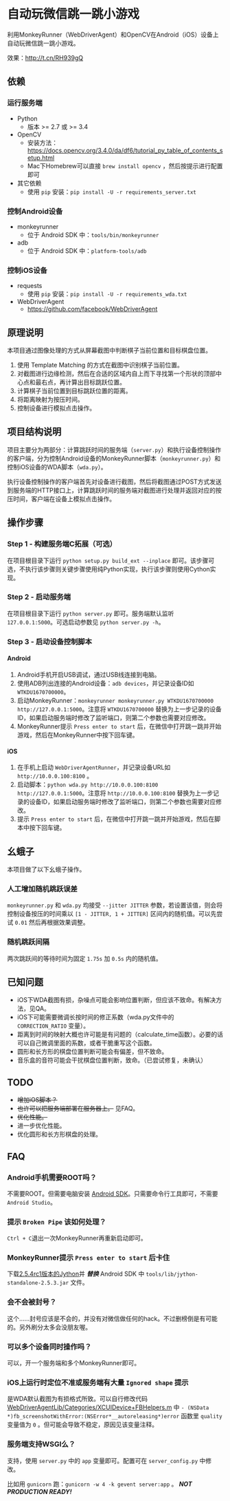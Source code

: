 # 自动玩微信跳一跳小游戏

利用MonkeyRunner（WebDriverAgent）和OpenCV在Android（iOS）设备上自动玩微信跳一跳小游戏。

效果：http://t.cn/RH939gQ

## 依赖

### 运行服务端

* Python
  * 版本 >= 2.7 或 >= 3.4
* OpenCV
  * 安装方法：https://docs.opencv.org/3.4.0/da/df6/tutorial_py_table_of_contents_setup.html
  * Mac下Homebrew可以直接 `brew install opencv` ，然后按提示进行配置即可
* 其它依赖
  * 使用 `pip` 安装：`pip install -U -r requirements_server.txt`

### 控制Android设备

* monkeyrunner
  * 位于 Android SDK 中：`tools/bin/monkeyrunner`
* adb
  * 位于 Android SDK 中：`platform-tools/adb`

### 控制iOS设备

* requests
  * 使用 `pip` 安装：`pip install -U -r requirements_wda.txt`
* WebDriverAgent
  * https://github.com/facebook/WebDriverAgent

## 原理说明

本项目通过图像处理的方式从屏幕截图中判断棋子当前位置和目标棋盘位置。

1. 使用 Template Matching 的方式在截图中识别棋子当前位置。
1. 对截图进行边缘检测，然后在合适的区域内自上而下寻找第一个形状的顶部中心点和最右点，再计算出目标跳跃位置。
1. 计算棋子当前位置到目标跳跃位置的距离。
1. 将距离映射为按压时间。
1. 控制设备进行模拟点击操作。

## 项目结构说明

项目主要分为两部分：计算跳跃时间的服务端（`server.py`）和执行设备控制操作的客户端，分为控制Android设备的MonkeyRunner脚本（`monkeyrunner.py`）和控制iOS设备的WDA脚本（`wda.py`）。

执行设备控制操作的客户端首先对设备进行截图，然后将截图通过POST方式发送到服务端的HTTP接口上，计算跳跃时间的服务端对截图进行处理并返回对应的按压时间，客户端在设备上模拟点击操作。

## 操作步骤

### Step 1 - 构建服务端C拓展（可选）

在项目根目录下运行 `python setup.py build_ext --inplace` 即可。该步骤可选，不执行该步骤则关键步骤使用纯Python实现，执行该步骤则使用Cython实现。

### Step 2 - 启动服务端

在项目根目录下运行 `python server.py` 即可。服务端默认监听 `127.0.0.1:5000`。可选启动参数见 `python server.py -h`。

### Step 3 - 启动设备控制脚本

#### Android

1. Android手机开启USB调试，通过USB线连接到电脑。
1. 使用ADB列出连接的Android设备：`adb devices`，并记录设备ID如 `WTKDU1670700000`。
1. 启动MonkeyRunner：`monkeyrunner monkeyrunner.py WTKDU1670700000 http://127.0.0.1:5000`。注意将 `WTKDU1670700000` 替换为上一步记录的设备ID，如果启动服务端时修改了监听端口，则第二个参数也需要对应修改。
1. MonkeyRunner提示 `Press enter to start` 后，在微信中打开跳一跳并开始游戏，然后在MonkeyRunner中按下回车键。

#### iOS

1. 在手机上启动 `WebDriverAgentRunner`，并记录设备URL如 `http://10.0.0.100:8100` 。
1. 启动脚本：`python wda.py http://10.0.0.100:8100 http://127.0.0.1:5000`。注意将 `http://10.0.0.100:8100` 替换为上一步记录的设备ID，如果启动服务端时修改了监听端口，则第二个参数也需要对应修改。
1. 提示 `Press enter to start` 后，在微信中打开跳一跳并开始游戏，然后在脚本中按下回车键。

## 幺蛾子

本项目做了以下幺蛾子操作。

### 人工增加随机跳跃误差

`monkeyrunner.py` 和 `wda.py` 均接受 `--jitter JITTER` 参数，若设置该值，则会将控制设备按压的时间乘以 `[1 - JITTER, 1 + JITTER]` 区间内的随机值。可以先尝试 `0.01` 然后再根据效果调整。

### 随机跳跃间隔

两次跳跃间的等待时间为固定 `1.75s` 加 `0.5s` 内的随机值。

## 已知问题

* iOS下WDA截图有损，杂噪点可能会影响位置判断，但应该不致命。有解决方法，见QA。
* iOS下可能需要微调长按时间的修正系数（wda.py文件中的 `CORRECTION_RATIO` 变量）。
* 距离到时间的映射大概也许可能是有问题的（calculate_time函数）。必要的话可以自己微调里面的系数，或者干脆重写这个函数。
* 圆形和长方形的棋盘位置判断可能会有偏差，但不致命。
* 音乐盒的音符可能会干扰棋盘位置判断，致命。（已尝试修复，未确认）

## TODO

* ~~增加iOS脚本？~~
* ~~也许可以把服务端部署在服务器上。~~ 见FAQ。
* ~~优化性能。~~
* 进一步优化性能。
* 优化圆形和长方形棋盘的处理。

## FAQ

### Android手机需要ROOT吗？

不需要ROOT。但需要电脑安装 [Android SDK](https://developer.android.com/studio/index.html#downloads)。只需要命令行工具即可，不需要`Android Studio`。

### 提示 `Broken Pipe` 该如何处理？

`Ctrl + C`退出一次MonkeyRunner再重新启动即可。

### MonkeyRunner提示 `Press enter to start` 后卡住

下载[2.5.4rc1版本的Jython](http://search.maven.org/remotecontent?filepath=org/python/jython-standalone/2.5.4-rc1/jython-standalone-2.5.4-rc1.jar)并 ***替换*** Android SDK 中 `tools/lib/jython-standalone-2.5.3.jar` 文件。

### 会不会被封号？

这个……封号应该是不会的，并没有对微信做任何的hack。不过删榜倒是有可能的。另外刷分太多会没朋友喔。

### 可以多个设备同时操作吗？

可以，开一个服务端和多个MonkeyRunner即可。

### iOS上运行时定位不准或服务端有大量 `Ignored shape` 提示

是WDA默认截图为有损格式所致。可以自行修改代码 [WebDriverAgentLib/Categories/XCUIDevice+FBHelpers.m](https://github.com/mykola-mokhnach/WebDriverAgent/blob/6a9b497/WebDriverAgentLib/Categories/XCUIDevice+FBHelpers.m#L64) 中 `- (NSData *)fb_screenshotWithError:(NSError*__autoreleasing*)error` 函数里 `quality` 变量值为 `0` 。但可能会导致不稳定，原因见该变量注释。

### 服务端支持WSGI么？

支持，使用 `server.py` 中的 `app` 变量即可。配置可在 `server_config.py` 中修改。

比如用 `gunicorn` 跑：`gunicorn -w 4 -k gevent server:app` 。 ***NOT PRODUCTION READY!***
